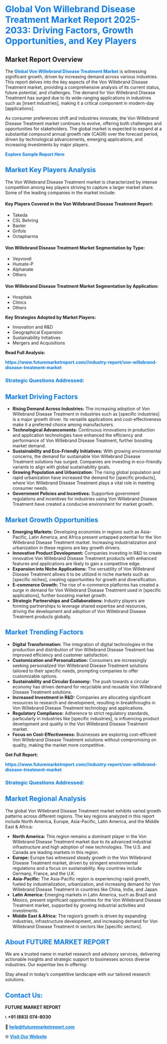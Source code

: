 <h1 style="color: #007BFF;">Global Von Willebrand Disease Treatment Market Report 2025-2033: Driving Factors, Growth Opportunities, and Key Players</h1>

<section id="overview">
<h2>Market Report Overview</h2>
<p>The <a href="https://www.futuremarketreport.com//industry-report/von-willebrand-disease-treatment-market" style="color: #007BFF; text-decoration: none;"><strong>Global Von Willebrand Disease Treatment Market</strong></a> is witnessing significant growth, driven by increasing demand across various industries. This report delves into the key aspects of the Von Willebrand Disease Treatment market, providing a comprehensive analysis of its current status, future potential, and challenges. The demand for Von Willebrand Disease Treatment has surged due to its wide-ranging applications in industries such as [insert industries], making it a critical component in modern-day [applications].</p>
<p>As consumer preferences shift and industries innovate, the Von Willebrand Disease Treatment market continues to evolve, offering both challenges and opportunities for stakeholders. The global market is expected to expand at a substantial compound annual growth rate (CAGR) over the forecast period, driven by technological advancements, emerging applications, and increasing investments by major players.</p>
</section>

<section id="overview">
<p><a href="https://www.futuremarketreport.com//request-sample/reportId=49639" style="color: #007BFF; text-decoration: none;"><strong>Explore Sample Report Here</strong></a></p>
</section>

<section id="key-players">
<h2 style="color: #007BFF;">Market Key Players Analysis</h2>
<p>The Von Willebrand Disease Treatment market is characterized by intense competition among key players striving to capture a larger market share. Some of the leading companies in the market include:</p>
<h4>Key Players Covered in the Von Willebrand Disease Treatment Report:</h4>
<ul><li>Takeda</li><li>CSL Behring</li><li>Baxter</li><li>Grifols</li><li>Octapharma</li></ul>
<h4>Von Willebrand Disease Treatment Market Segmentation by Type:</h4>
<ul><li>Veyvondi</li><li>Humate-P</li><li>Alphanate</li><li>Others</li></ul>

<h4>Von Willebrand Disease Treatment Market Segmentation by Application:</h4>
<ul><li>Hospitals</li><li>Clinics</li><li>Others</li></ul>
<p><strong>Key Strategies Adopted by Market Players:</strong></p>
<ul>
<li>Innovation and R&D</li>
<li>Geographical Expansion</li>
<li>Sustainability Initiatives</li>
<li>Mergers and Acquisitions</li>
</ul>
</section>

<section>
<p><strong>Read Full Analysis: </strong></p><a href="https://www.futuremarketreport.com//industry-report/von-willebrand-disease-treatment-market" style="color: #007BFF; text-decoration: none;"><strong>https://www.futuremarketreport.com//industry-report/von-willebrand-disease-treatment-market</strong></a>
<h3 style="color: #007BFF;">Strategic Questions Addressed:</h3>
</section>

<section id="driving-factors">
<h2 style="color: #007BFF;">Market Driving Factors</h2>
<ul>
<li><strong>Rising Demand Across Industries:</strong> The increasing adoption of Von Willebrand Disease Treatment in industries such as [specific industries] is a major growth driver. Its versatile applications and cost-effectiveness make it a preferred choice among manufacturers.</li>
<li><strong>Technological Advancements:</strong> Continuous innovations in production and application technologies have enhanced the efficiency and performance of Von Willebrand Disease Treatment, further boosting market demand.</li>
<li><strong>Sustainability and Eco-Friendly Initiatives:</strong> With growing environmental concerns, the demand for sustainable Von Willebrand Disease Treatment solutions has surged. Companies are investing in eco-friendly variants to align with global sustainability goals.</li>
<li><strong>Growing Population and Urbanization:</strong> The rising global population and rapid urbanization have increased the demand for [specific products], where Von Willebrand Disease Treatment plays a vital role in meeting consumer needs.</li>
<li><strong>Government Policies and Incentives:</strong> Supportive government regulations and incentives for industries using Von Willebrand Disease Treatment have created a conducive environment for market growth.</li>
</ul>
</section>

<section id="growth-opportunities">
<h2 style="color: #007BFF;">Market Growth Opportunities</h2>
<ul>
<li><strong>Emerging Markets:</strong> Developing economies in regions such as Asia-Pacific, Latin America, and Africa present untapped potential for the Von Willebrand Disease Treatment market. Increasing industrialization and urbanization in these regions are key growth drivers.</li>
<li><strong>Innovative Product Development:</strong> Companies investing in R&D to create innovative Von Willebrand Disease Treatment products with enhanced features and applications are likely to gain a competitive edge.</li>
<li><strong>Expansion into Niche Applications:</strong> The versatility of Von Willebrand Disease Treatment allows it to be utilized in niche markets such as [specific niches], creating opportunities for growth and diversification.</li>
<li><strong>E-commerce Growth:</strong> The rise of e-commerce platforms has created a surge in demand for Von Willebrand Disease Treatment used in [specific applications], further boosting market growth.</li>
<li><strong>Strategic Partnerships and Collaborations:</strong> Industry players are forming partnerships to leverage shared expertise and resources, driving the development and adoption of Von Willebrand Disease Treatment products globally.</li>
</ul>
</section>

<section id="trending-factors">
<h2 style="color: #007BFF;">Market Trending Factors</h2>
<ul>
<li><strong>Digital Transformation:</strong> The integration of digital technologies in the production and distribution of Von Willebrand Disease Treatment has improved efficiency and customer satisfaction.</li>
<li><strong>Customization and Personalization:</strong> Consumers are increasingly seeking personalized Von Willebrand Disease Treatment solutions tailored to their specific needs, prompting companies to offer customizable options.</li>
<li><strong>Sustainability and Circular Economy:</strong> The push towards a circular economy has driven demand for recyclable and reusable Von Willebrand Disease Treatment solutions.</li>
<li><strong>Increased Investment in R&D:</strong> Companies are allocating significant resources to research and development, resulting in breakthroughs in Von Willebrand Disease Treatment technology and applications.</li>
<li><strong>Regulatory Compliance:</strong> Adherence to strict regulatory standards, particularly in industries like [specific industries], is influencing product development and quality in the Von Willebrand Disease Treatment market.</li>
<li><strong>Focus on Cost-Effectiveness:</strong> Businesses are exploring cost-efficient Von Willebrand Disease Treatment solutions without compromising on quality, making the market more competitive.</li>
</ul>
</section>

<section>
<p><strong>Get Full Report: </strong></p><a href="https://www.futuremarketreport.com//industry-report/von-willebrand-disease-treatment-market" style="color: #007BFF; text-decoration: none;"><strong>https://www.futuremarketreport.com//industry-report/von-willebrand-disease-treatment-market</strong></a>
<h3 style="color: #007BFF;">Strategic Questions Addressed:</h3>
</section>


<section id="regional-analysis">
<h2 style="color: #007BFF;">Market Regional Analysis</h2>
<p>The global Von Willebrand Disease Treatment market exhibits varied growth patterns across different regions. The key regions analyzed in this report include North America, Europe, Asia-Pacific, Latin America, and the Middle East & Africa:</p>
<ul>
<li><strong>North America:</strong> This region remains a dominant player in the Von Willebrand Disease Treatment market due to its advanced industrial infrastructure and high adoption of new technologies. The U.S. and Canada are leading markets in this region.</li>
<li><strong>Europe:</strong> Europe has witnessed steady growth in the Von Willebrand Disease Treatment market, driven by stringent environmental regulations and a focus on sustainability. Key countries include Germany, France, and the U.K.</li>
<li><strong>Asia-Pacific:</strong> The Asia-Pacific region is experiencing rapid growth, fueled by industrialization, urbanization, and increasing demand for Von Willebrand Disease Treatment in countries like China, India, and Japan.</li>
<li><strong>Latin America:</strong> Emerging markets in Latin America, such as Brazil and Mexico, present significant opportunities for the Von Willebrand Disease Treatment market, supported by growing industrial activities and investments.</li>
<li><strong>Middle East & Africa:</strong> The region’s growth is driven by expanding industries, infrastructure development, and increasing demand for Von Willebrand Disease Treatment in sectors like [specific sectors].</li>
</ul>
</section>

<footer>
<h2 style="color: #007BFF;">About FUTURE MARKET REPORT</h2>
<p>We are a trusted name in market research and advisory services, delivering actionable insights and strategic support to businesses across diverse industries. Our expertise lies in offering:</p>

<p>Stay ahead in today’s competitive landscape with our tailored research solutions.</p>

<h2 style="color: #007BFF;">Contact Us:</h2>
<p><strong>FUTURE MARKET REPORT</strong></p>
<p>📞 <strong>+91 (883) 074-8030</strong></p>
<p>📧 <strong><a href="mailto:help@futuremarketreport.com" style="color: #007BFF;">help@futuremarketreport.com</a></strong></p>
<p>🌐 <strong><a href="https://www.futuremarketreport.com/" style="color: #007BFF;">Visit Our Website</a></strong></p>
</footer>